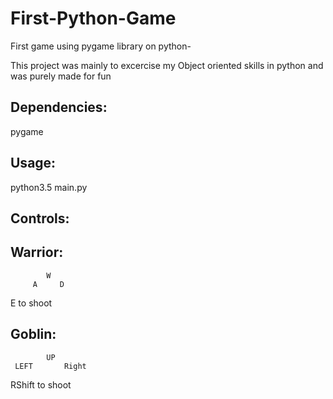 # First-Python-Game
First game using pygame library on python-

This project was mainly to excercise my Object oriented skills in python and was purely made for fun

Dependencies:
-------------

pygame


Usage:
-------

python3.5 main.py

Controls:
---------

Warrior: 
---------
    
            W 
         A     D
 
 E to shoot
 
 
 Goblin:
 --------
 
            UP   
     LEFT       Right
 
 RShift to shoot
